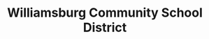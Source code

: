 ---
layout: repo
title: "Williamsburg Community School District"
id: 15563
permalink: repos/15563/
---